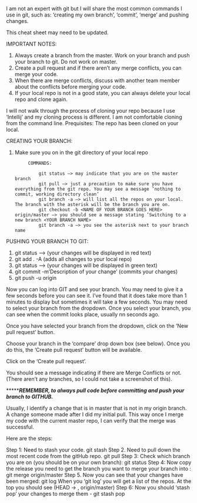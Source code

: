 I am not an expert with git but I will share the most common commands I use in git, such as: ‘creating my own branch’, ‘commit’, ‘merge’ and pushing changes.

This cheat sheet may need to be updated.

IMPORTANT NOTES:

1. Always create a branch from the master. Work on your branch and push your branch to git. Do not work on master. 
2. Create a pull request and if there aren’t any merge conflicts, you can merge your code. 
3. When there are merge conflicts, discuss with another team member about the conflicts before merging your code. 
4. If your local repo is not in a good state, you can always delete your local repo and clone again. 


I will not walk through the process of cloning your repo because I use ‘Intellij’ and my cloning process is different. I am not comfortable cloning from the command line. 
Prequisites: The repo has been cloned on your local. 

CREATING YOUR BRANCH: 

1. Make sure you on in the git directory of your local repo

            COMMANDS:

                git status —> may indicate that you are on the master branch
                git pull —> just a precaution to make sure you have everything from the git repo. You may see a message ’nothing to commit, working directory clean’
                git branch -a —> will list all the repos on your local. The branch with the asterisk will be the branch you are on. 
                git checkout -b <NAME OF YOUR BRANCH GOES HERE> origin/master —> you should see a message stating ’Switching to a new branch <YOUR BRANCH NAME>
                git branch -a —> you see the asterisk next to your branch name

PUSHING YOUR BRANCH TO GIT:

1. git status —> (your changes will be displayed in red text)
2. git add . -A (adds all changes to your local repo)
3. git status —> (your changes will be displayed in green text)
4. git commit -m’Description of your change’ (commits your changes)
5. git push -u origin <YOUR BRANCH NAME>

Now you can log into GIT and see your branch. You may need to give it a few seconds before you can see it. I’ve found that it does take more than 1 minutes to display but sometimes it will take a few seconds. You may need to select your branch from the dropdown. Once you select your branch, you can see when the commit looks place, usually nn seconds ago.





Once you have selected your branch from the dropdown, click on the ’New pull request’ button. 



Choose your branch in the ‘compare’ drop down box  (see below). Once you do this, the ‘Create pull request’ button will be available. 



Click on the ‘Create pull request’. 

You should see a message indicating if there are Merge Conflicts or not.  (There aren’t any branches, so I could not take a screenshot of this). 

************************REMEMBER, to always pull code before committing and push your branch to GITHUB.*******************

Usually, I identify a change that is in master that is not in my origin branch. A change someone made after I did my initial pull. This way once I merge my code with the current master repo, I can verify that the merge was successful. 

Here are the steps: 

Step 1: Need to stash your code.  git stash
Step 2. Need to pull down the most recent code from the gitHub repo. git pull
Step 3: Check which branch you are on (you should be on your own branch):  git status
Step 4: Now copy the release you need to get the branch you want to merge your branch into :  git merge origin/master
Step 5. Now you can see that your changes have been merged:  git log
            When you ‘git log’ you will get a list of the repos. At the top you should see (HEAD -> <YOUR BRANCH NAME>, origin/master) 
Step 6: Now you should  ‘stash pop’ your changes to merge them -  git stash pop

